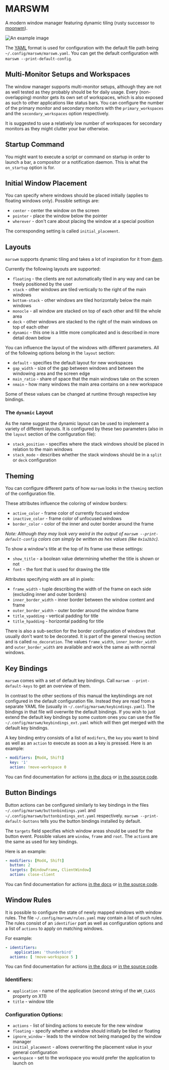 # MARSWM
A modern window manager featuring dynamic tiling (rusty successor to [moonwm](https://github.com/jzbor/moonwm)).

![An example image](https://i.imgur.com/1cBa1Hf.png)

The [YAML](https://yaml.org/) format is used for configuration with the default file path being `~/.config/marswm/marswm.yaml`.
You can get the default configuration with `marswm --print-default-config`.

## Multi-Monitor Setups and Workspaces
The window manager supports multi-monitor setups, although they are not as well tested as they probably should be for daily usage.
Every (non-overlapping) monitor gets its own set of workspaces, which is also exposed as such to other applications like status bars.
You can configure the number of the primary monitor and secondary monitors with the `primary_workspaces` and the `secondary_workspaces` option respectively.

It is suggested to use a relatively low number of workspaces for secondary monitors as they might clutter your bar otherwise.


## Startup Command
You might want to execute a script or command on startup in order to launch a bar, a compositor or a notification daemon.
This is what the `on_startup` option is for.


## Initial Window Placement
You can specify where windows should be placed initially (applies to floating windows only).
Possible settings are:
* `center` - center the window on the screen
* `pointer` - place the window below the pointer
* `wherever` - don't care about placing the window at a special position

The corresponding setting is called `initial_placement`.


## Layouts
`marswm` supports dynamic tiling and takes a lot of inspiration for it from [dwm](https://dwm.suckless.org).

Currently the following layouts are supported:
* `floating` - the clients are not automatically tiled in any way and can be freely positioned by the user
* `stack` - other windows are tiled vertically to the right of the main windows
* `bottom-stack` - other windows are tiled horizontally below the main windows
* `monocle` - all window are stacked on top of each other and fill the whole area
* `deck` - other windows are stacked to the right of the main windows on top of each other
* `dynamic` - this one is a little more complicated and is described in more detail down below

You can influence the layout of the windows with different parameters.
All of the following options belong in the `layout` section:
* `default` - specifies the default layout for new workspaces
* `gap_width` - size of the gap between windows and between the windowing area and the screen edge
* `main_ratio` - share of space that the main windows take on the screen
* `nmain` - how many windows the main area contains on a new workspace

Some of these values can be changed at runtime through respective key bindings.

### The `dynamic` Layout
As the name suggest the dynamic layout can be used to implement a variety of different layouts.
It is configured by these two parameters (also in the `layout` section of the configuration file):
* `stack_position` - specifies where the stack windows should be placed in relation to the main windows
* `stack_mode` - describes whether the stack windows should be in a `split` or `deck` configuration


## Theming
You can configure different parts of how `marswm` looks in the `theming` section of the configuration file.

These attributes influence the coloring of window borders:
* `active_color` - frame color of currently focused window
* `inactive_color` - frame color of unfocused windows
* `border_color` - color of the inner and outer border around the frame

*Note: Although they may look very weird in the output of `marswm --print-default-config` colors can simply be written as hex values (like `0x1a2b3c`).*

To show a window's title at the top of its frame use these settings:
* `show_title` - a boolean value determining whether the title is shown or not
* `font` - the font that is used for drawing the title

Attributes specifying width are all in pixels:
* `frame_width` - tuple describing the width of the frame on each side (excluding inner and outer borders)
* `inner_border_width` - inner border between the window content and frame
* `outer_border_width` - outer border around the window frame
* `title_vpadding` - vertical padding for title
* `title_hpadding` - horizontal padding for title

There is also a sub-section for the border configuration of windows that usually don't want to be decorated.
It is part of the general `theming` section and is called `no_decoration`.
The values `frame_width`, `inner_border_width` and `outer_border_width` are available and work the same as with normal windows.


## Key Bindings
`marswm` comes with a set of default key bindings.
Call `marswm --print-default-keys` to get an overview of them.

In contrast to the other sections of this manual the keybindings are not configured in the default configuration file.
Instead they are read from a separate YAML file (usually in `~/.config/marswm/keybindings.yaml`).
The bindings in that file will overwrite the default bindings.
If you wish to just extend the default key bindings by some custom ones you can use the file `~/.config/marswm/keybindings_ext.yaml` which will then get merged with the default key bindings.

A key binding entry consists of a list of `modifers`, the `key` you want to bind as well as an `action` to execute as soon as a key is pressed.
Here is an example:
```YAML
- modifiers: [Mod4, Shift]
  key: '1'
  action: !move-workspace 0
```

You can find documentation for actions [in the docs](bindings::BindingAction) or [in the source code](src/bindings.rs).


## Button Bindings
Button actions can be configured similarly to key bindings in the files `~/.config/marswm/buttonbindings.yaml` and `~/.config/marswm/buttonbindings_ext.yaml` respectively.
`marswm --print-default-buttons` tells you the button bindings installed by default.

The `targets` field specifies which window areas should be used for the button event.
Possible values are `window`, `frame` and `root`.
The `action`s are the same as used for key bindings.

Here is an example:
```YAML
- modifiers: [Mod4, Shift]
  button: 2
  targets: [WindowFrame, ClientWindow]
  action: close-client
```

You can find documentation for actions [in the docs](bindings::BindingAction) or [in the source code](src/bindings.rs).


## Window Rules
It is possible to configure the state of newly mapped windows with window rules.
The file `~/.config/marswm/rules.yaml` may contain a list of such rules.
The rules consist of an `identifier` part as well as configuration options and a list of `actions` to apply on matching windows.

For example:
```YAML
- identifiers:
    application: 'thunderbird'
  actions: [ !move-workspace 5 ]
```

You can find documentation for actions [in the docs](bindings::BindingAction) or [in the source code](src/bindings.rs).


### Identifiers:
* `application` - name of the application (second string of the `WM_CLASS` property on X11)
* `title` - window title

### Configuration Options:
* `actions` - list of binding actions to execute for the new window
* `floating` - specify whether a window should initially be tiled or floating
* `ignore_window` - leads to the window not being managed by the window manager
* `initial_placement` - allows overwriting the placement value in your general configuration
* `workspace` - set to the workspace you would prefer the application to launch on

